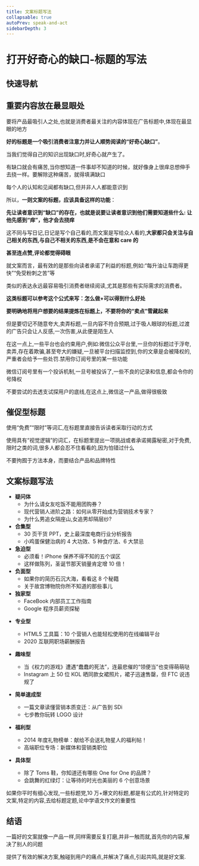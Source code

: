 ```yaml
---
title: 文案标题写法
collapsable: true
autoPrev: speak-and-act
sidebarDepth: 3
---
```


# 打开好奇心的缺口-标题的写法

## 快速导航

<TOC />

## 重要内容放在最显眼处

要将产品最吸引人之处,也就是消费者最关注的内容体现在广告标题中,体现在最显眼的地方

**好的标题是一个吸引消费者注意力并让人顺势阅读的“好奇心缺口”**。

当我们觉得自己的知识出现缺口时,好奇心就产生了。

有缺口就会有痛苦,当你想知道一件事却不知道的时候，就好像身上很痒总想伸手去挠一样。要解除这种痛苦，就得填满缺口

每个人的认知和见闻都有缺口,但并非人人都能意识到

所以，**一则文案的标题，应该具备这样的功能**：

**先让读者意识到“缺口”的存在，也就是说要让读者意识到他们需要知道些什么: 让他先感到“痒”，他才会去挠痒**

这不同与写日记,日记是写个自己看的,而文案是写给众人看的,**大家都只会关注与自己相关的东西,与自己不相关的东西,是不会在意和 care 的**

**甚至连点赞,评论都觉得碍眼**

就文案而言，最有效的是那些向读者承诺了利益的标题,例如:“每升油让车跑得更快”“免受粉刺之苦”等

类似的表达永远最容易吸引消费者继续阅读,尤其是那些有实际需求的消费者。

**这类标题可以参考这个公式来写：怎么做+可以得到什么好处**

**要明确地将用户想要的结果提炼在标题上，不要将你的“卖点”雪藏起来**

但是要切记不随意夸大,卖弄标题,一旦内容不符合预期,过于吸人眼球的标题,过渡的广告只会让人反感,一次伤害,从此便是陌生人

在这一点上,一些平台也会约束用户,例如:微信公众平台里,一旦你的标题过于浮夸,卖弄,存在着欺骗,甚至夸大的嫌疑,一旦被平台扫描监控到,你的文章是会被降权的,严重者会给予一些处罚.禁用你订阅号里的某一些功能

微信订阅号里有一个投诉机制,一旦号被投诉了,一些不良的记录和信息,都会令你的号降权

不要尝试的去透支试探用户的底线,在这点上,微信这一产品,做得很极致

## 催促型标题

使用“免费”“限时”等词汇,在标题里直接告诉读者采取行动的方式

使用具有“视觉逻辑”的词汇，在标题里提出一项挑战或者承诺揭露秘密,对于免费,限时之类的词,很多人都会忍不住看看的,因为怕错过什么

不要拘囿于方法本身，而要结合产品和品牌特性

## 文案标题写法

- **疑问体**
  - 为什么请女友吃饭不能用团购券？
  - 现代营销人进阶之路：如何从零开始成为营销技术专家？
  - 为什么男追女隔座山,女追男却隔层纱?
- **合集型**
  - 30 页干货 PPT，史上最深度电商行业分析报告
  - 小鸡蛋保健治病的 4 大功效、5 种食疗法、6 大禁忌
- **急迫型**
  - 必须看！iPhone 保养不得不知的五个误区
  - 这样做陈列，圣诞节那天销量肯定增 10 倍！
- **负面型**
  - 如果你的简历石沉大海，看看这 8 个秘籍
  - 关于故宫博物院你所不知道的那些事儿
- **独家型**
  - FaceBook 内部员工工作指南
  - Google 程序员薪资探秘

* **专业型**
  - HTML5 工具篇：10 个营销人也能轻松使用的在线编辑平台
  - 2020 互联网职场薪酬报告
* **趣味型**
  - 当《权力的游戏》遭遇“蠢蠢的死法”，连最悲催的“领便当”也变得萌萌哒
  - Instagram 上 50 位 KOL 晒同款女裙照片，裙子迅速售罄，但 FTC 说违规了
* **简单速成型**
  - 一篇文章读懂营销本质变迁：从广告到 SDi
  - 七步教你玩转 LOGO 设计
* **福利型**
  - 2014 年度礼物榜单：献给不会送礼物星人的福利帖！
  - 高端职位专场：新媒体和营销类职位
* **具体型**

  - 除了 Toms 鞋，你知道还有哪些 One for One 的品牌？
  - 会跳舞的红绿灯：让等待的时光也美丽的 6 个创意场景

如果你平时有细心发现,一些标题党,10 万+爆文的标题,都是有公式的,针对特定的文案,特定的内容,去给标题定题,论中学语文作文的重要性

## 结语

一篇好的文案就像一产品一样,同样需要反复打磨,并非一触而就,首先你的内容,解决了别人的问题

提供了有效的解决方案,触碰到用户的痛点,并解决了痛点,引起共鸣,就是好文案.

<footer-FooterLink :isShareLink="true" :isDaShang="true" />
